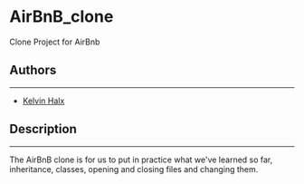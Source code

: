 # AirBnB_clone
Clone Project for AirBnb 

## Authors
---
* [Kelvin Halx](https://twitter.com/Dev_Halx)

## Description
---
The AirBnB clone is for us to put in practice what we've learned so far, inheritance, classes, opening and closing files and changing them.
